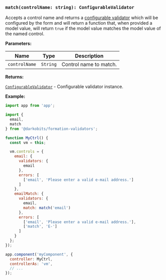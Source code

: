 ### `match(controlName: string): ConfigurableValidator`

Accepts a control name and returns a [configurable validator](/advanced/configurable-validator.md) which will be configured by the form and will return a function that, when provided a model value, will return `true` if the model value matches the model value of the named control.

**Parameters:**

|Name|Type|Description|
|---|---|---|
|`controlName`|`String`|Control name to match.|

**Returns:**

[`ConfigurableValidator`](/advanced/configurable-validator.md) - Configurable validator instance.

**Example:**

```js
import app from 'app';

import {
  email,
  match
} from '@darkobits/formation-validators';

function MyCtrl() {
  const vm = this;

  vm.controls = {
    email: {
      validators: {
        email
      },
      errors: [
        ['email', 'Please enter a valid e-mail address.']
      ]
    },
    emailMatch: {
      validators: {
        email,
        match: match('email')
      },
      errors: [
        ['email', 'Please enter a valid e-mail address.'],
        ['match', 'E-']
      ]
    }
  };
});

app.component('myComponent', {
  controller: MyCtrl,
  controllerAs: 'vm',
  // ...
});
```